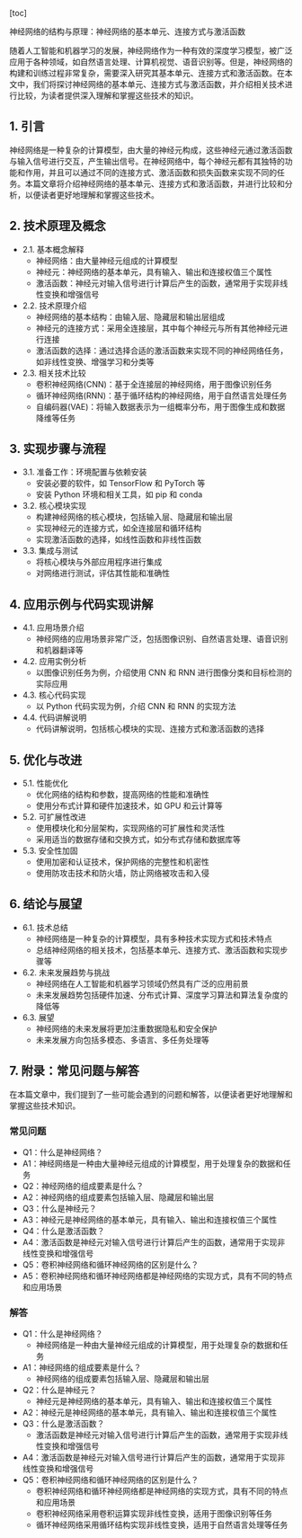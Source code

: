 
[toc]                    
                
                
神经网络的结构与原理：神经网络的基本单元、连接方式与激活函数

随着人工智能和机器学习的发展，神经网络作为一种有效的深度学习模型，被广泛应用于各种领域，如自然语言处理、计算机视觉、语音识别等。但是，神经网络的构建和训练过程非常复杂，需要深入研究其基本单元、连接方式和激活函数。在本文中，我们将探讨神经网络的基本单元、连接方式与激活函数，并介绍相关技术进行比较，为读者提供深入理解和掌握这些技术的知识。

## 1. 引言

神经网络是一种复杂的计算模型，由大量的神经元构成，这些神经元通过激活函数与输入信号进行交互，产生输出信号。在神经网络中，每个神经元都有其独特的功能和作用，并且可以通过不同的连接方式、激活函数和损失函数来实现不同的任务。本篇文章将介绍神经网络的基本单元、连接方式和激活函数，并进行比较和分析，以便读者更好地理解和掌握这些技术。

## 2. 技术原理及概念

- 2.1. 基本概念解释
    - 神经网络：由大量神经元组成的计算模型
    - 神经元：神经网络的基本单元，具有输入、输出和连接权值三个属性
    - 激活函数：神经元对输入信号进行计算后产生的函数，通常用于实现非线性变换和增强信号
- 2.2. 技术原理介绍
    - 神经网络的基本结构：由输入层、隐藏层和输出层组成
    - 神经元的连接方式：采用全连接层，其中每个神经元与所有其他神经元进行连接
    - 激活函数的选择：通过选择合适的激活函数来实现不同的神经网络任务，如非线性变换、增强学习和分类等
- 2.3. 相关技术比较
    - 卷积神经网络(CNN)：基于全连接层的神经网络，用于图像识别任务
    - 循环神经网络(RNN)：基于循环结构的神经网络，用于自然语言处理任务
    - 自编码器(VAE)：将输入数据表示为一组概率分布，用于图像生成和数据降维等任务

## 3. 实现步骤与流程

- 3.1. 准备工作：环境配置与依赖安装
    - 安装必要的软件，如 TensorFlow 和 PyTorch 等
    - 安装 Python 环境和相关工具，如 pip 和 conda
- 3.2. 核心模块实现
    - 构建神经网络的核心模块，包括输入层、隐藏层和输出层
    - 实现神经元的连接方式，如全连接层和循环结构
    - 实现激活函数的选择，如线性函数和非线性函数
- 3.3. 集成与测试
    - 将核心模块与外部应用程序进行集成
    - 对网络进行测试，评估其性能和准确性

## 4. 应用示例与代码实现讲解

- 4.1. 应用场景介绍
    - 神经网络的应用场景非常广泛，包括图像识别、自然语言处理、语音识别和机器翻译等
- 4.2. 应用实例分析
    - 以图像识别任务为例，介绍使用 CNN 和 RNN 进行图像分类和目标检测的实际应用
- 4.3. 核心代码实现
    - 以 Python 代码实现为例，介绍 CNN 和 RNN 的实现方法
- 4.4. 代码讲解说明
    - 代码讲解说明，包括核心模块的实现、连接方式和激活函数的选择

## 5. 优化与改进

- 5.1. 性能优化
    - 优化网络的结构和参数，提高网络的性能和准确性
    - 使用分布式计算和硬件加速技术，如 GPU 和云计算等
- 5.2. 可扩展性改进
    - 使用模块化和分层架构，实现网络的可扩展性和灵活性
    - 采用适当的数据存储和交换方式，如分布式存储和数据库等
- 5.3. 安全性加固
    - 使用加密和认证技术，保护网络的完整性和机密性
    - 使用防攻击技术和防火墙，防止网络被攻击和入侵

## 6. 结论与展望

- 6.1. 技术总结
    - 神经网络是一种复杂的计算模型，具有多种技术实现方式和技术特点
    - 总结神经网络的相关技术，包括基本单元、连接方式、激活函数和实现步骤等
- 6.2. 未来发展趋势与挑战
    - 神经网络在人工智能和机器学习领域仍然具有广泛的应用前景
    - 未来发展趋势包括硬件加速、分布式计算、深度学习算法和算法复杂度的降低等
- 6.3. 展望
    - 神经网络的未来发展将更加注重数据隐私和安全保护
    - 未来发展方向包括多模态、多语言、多任务处理等

## 7. 附录：常见问题与解答

在本篇文章中，我们提到了一些可能会遇到的问题和解答，以便读者更好地理解和掌握这些技术知识。

### 常见问题

- Q1：什么是神经网络？
- A1：神经网络是一种由大量神经元组成的计算模型，用于处理复杂的数据和任务
- Q2：神经网络的组成要素是什么？
- A2：神经网络的组成要素包括输入层、隐藏层和输出层
- Q3：什么是神经元？
- A3：神经元是神经网络的基本单元，具有输入、输出和连接权值三个属性
- Q4：什么是激活函数？
- A4：激活函数是神经元对输入信号进行计算后产生的函数，通常用于实现非线性变换和增强信号
- Q5：卷积神经网络和循环神经网络的区别是什么？
- A5：卷积神经网络和循环神经网络都是神经网络的实现方式，具有不同的特点和应用场景

### 解答

- Q1：什么是神经网络？
    - 神经网络是一种由大量神经元组成的计算模型，用于处理复杂的数据和任务
- A1：神经网络的组成要素是什么？
    - 神经网络的组成要素包括输入层、隐藏层和输出层
- Q2：什么是神经元？
    - 神经元是神经网络的基本单元，具有输入、输出和连接权值三个属性
- A2：神经元是神经网络的基本单元，具有输入、输出和连接权值三个属性
- Q3：什么是激活函数？
    - 激活函数是神经元对输入信号进行计算后产生的函数，通常用于实现非线性变换和增强信号
- A4：激活函数是神经元对输入信号进行计算后产生的函数，通常用于实现非线性变换和增强信号
- Q5：卷积神经网络和循环神经网络的区别是什么？
    - 卷积神经网络和循环神经网络都是神经网络的实现方式，具有不同的特点和应用场景
    - 卷积神经网络采用卷积运算实现非线性变换，适用于图像识别等任务
    - 循环神经网络采用循环结构实现非线性变换，适用于自然语言处理等任务

